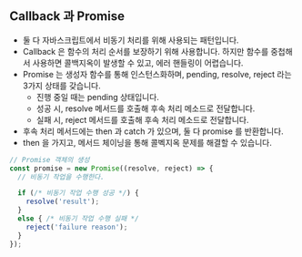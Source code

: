 ## Callback 과 Promise

- 둘 다 자바스크립트에서 비동기 처리를 위해 사용되는 패턴입니다.
- Callback 은 함수의 처리 순서를 보장하기 위해 사용합니다. 하지만 함수를 중첩해서 사용하면 콜백지옥이 발생할 수 있고, 에러 핸들링이 어렵습니다.
- Promise 는 생성자 함수를 통해 인스턴스화하며, pending, resolve, reject 라는 3가지 상태를 갖습니다.
  - 진행 중일 때는 pending 상태입니다.
  - 성공 시, resolve 메서드를 호출해 후속 처리 메소드로 전달합니다.
  - 실패 시, reject 메서드를 호출해 후속 처리 메소드로 전달합니다.
- 후속 처리 메서드에는 then 과 catch 가 있으며, 둘 다 promise 를 반환합니다.
- then 을 가지고, 메서드 체이닝을 통해 콜벡지옥 문제를 해결할 수 있습니다.

```js
// Promise 객체의 생성
const promise = new Promise((resolve, reject) => {
  // 비동기 작업을 수행한다.

  if (/* 비동기 작업 수행 성공 */) {
    resolve('result');
  }
  else { /* 비동기 작업 수행 실패 */
    reject('failure reason');
  }
});
```
